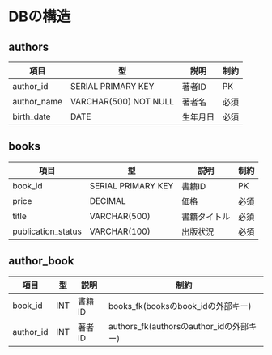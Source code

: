 # DBの構造


## authors
|項目|型|説明|制約|
|--|--|--|--|
|author_id|SERIAL PRIMARY KEY|著者ID|PK|
|author_name|VARCHAR(500) NOT NULL|著者名|必須|
|birth_date|DATE|生年月日|必須|


## books

|項目|型|説明|制約|
|--|--|--|--|
|book_id|SERIAL PRIMARY KEY|書籍ID|PK|
|price|DECIMAL|価格|必須|
|title|VARCHAR(500)|書籍タイトル|必須|
|publication_status|VARCHAR(100)|出版状況|必須|


## author_book

|項目|型|説明|制約|
|--|--|--|--|
|book_id|INT|書籍ID|books_fk(booksのbook_idの外部キー)|
|author_id|INT|著者ID|authors_fk(authorsのauthor_idの外部キー)|